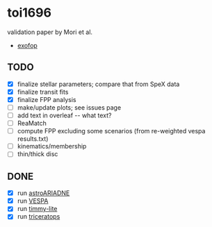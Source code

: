 # toi1696
validation paper by Mori et al.

* [exofop](https://exofop.ipac.caltech.edu/tess/target.php?id=470381900)

## TODO
- [x] finalize stellar parameters; compare that from SpeX data
- [x] finalize transit fits
- [x] finalize FPP analysis
- [ ] make/update plots; see issues page
- [ ] add text in overleaf -- what text?
- [ ] ReaMatch
- [ ] compute FPP excluding some scenarios (from re-weighted vespa results.txt)
- [ ] kinematics/membership
- [ ] thin/thick disc

## DONE
- [x] run [astroARIADNE](https://github.com/jvines/astroARIADNE)
- [x] run [VESPA](https://github.com/timothydmorton/VESPA)
- [x] run [timmy-lite](https://github.com/john-livingston/timmy-lite)
- [x] run [triceratops](https://github.com/stevengiacalone/triceratops)
